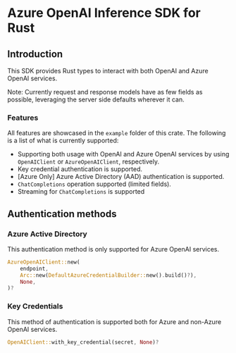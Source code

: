 # Azure OpenAI Inference SDK for Rust

## Introduction

This SDK provides Rust types to interact with both OpenAI and Azure OpenAI services.

Note: Currently request and response models have as few fields as possible, leveraging the server side defaults wherever it can.

### Features

All features are showcased in the `example` folder of this crate. The following is a list of what is currently supported:

- Supporting both usage with OpenAI and Azure OpenAI services by using `OpenAIClient` or `AzureOpenAIClient`, respectively.
- Key credential authentication is supported.
- [Azure Only] Azure Active Directory (AAD) authentication is supported.
- `ChatCompletions` operation supported (limited fields).
- Streaming for `ChatCompletions` is supported

## Authentication methods

### Azure Active Directory

This authentication method is only supported for Azure OpenAI services.

```rust
AzureOpenAIClient::new(
    endpoint,
    Arc::new(DefaultAzureCredentialBuilder::new().build()?),
    None,
)?
```

### Key Credentials

This method of authentication is supported both for Azure and non-Azure OpenAI services.

```rust
OpenAIClient::with_key_credential(secret, None)?
```
